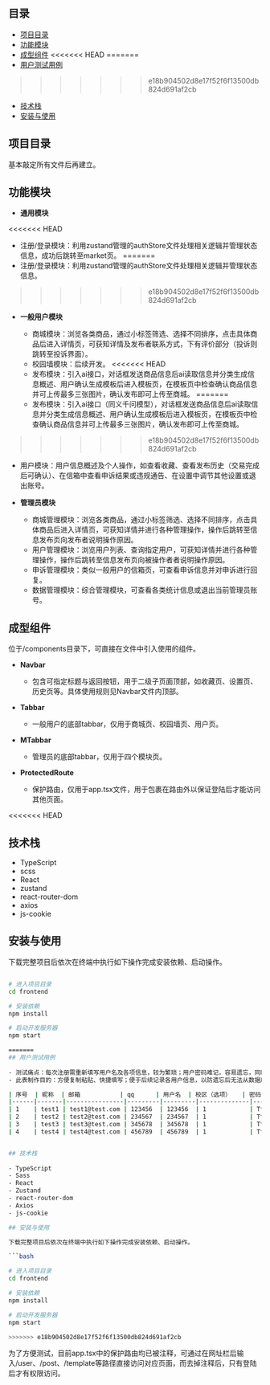   ## 目录  
 
- [项目目录](#项目目录)  
- [功能模块](#功能模块)
- [成型组件](#成型组件)
<<<<<<< HEAD
=======
- [用户测试用例](#用户测试用例)
>>>>>>> e18b904502d8e17f52f6f13500db824d691af2cb
- [技术栈](#技术栈)  
- [安装与使用](#安装与使用)  

## 项目目录

基本敲定所有文件后再建立。

## 功能模块  

- **通用模块**

<<<<<<< HEAD
  -  注册/登录模块：利用zustand管理的authStore文件处理相关逻辑并管理状态信息，成功后跳转至market页。
=======
  -  注册/登录模块：利用zustand管理的authStore文件处理相关逻辑并管理状态信息。
>>>>>>> e18b904502d8e17f52f6f13500db824d691af2cb

- **一般用户模块**

  -  商城模块：浏览各类商品，通过小标签筛选、选择不同排序，点击具体商品后进入详情页，可获知详情及发布者联系方式，下有评价部分（投诉则跳转至投诉界面）。
  -  校园墙模块：后续开发。
<<<<<<< HEAD
  -  发布模块：引入ai接口，对话框发送商品信息后ai读取信息并分类生成信息概述、用户确认生成模板后进入模板页，在模板页中检查确认商品信息并可上传最多三张图片，确认发布即可上传至商城。
=======
  -  发布模块：引入ai接口（同义千问模型），对话框发送商品信息后ai读取信息并分类生成信息概述、用户确认生成模板后进入模板页，在模板页中检查确认商品信息并可上传最多三张图片，确认发布即可上传至商城。
>>>>>>> e18b904502d8e17f52f6f13500db824d691af2cb
  -  用户模块：用户信息概述及个人操作，如查看收藏、查看发布历史（交易完成后可确认）、在信箱中查看申诉结果或违规通告、在设置中调节其他设置或退出账号。

- **管理员模块**

  - 商城管理模块：浏览各类商品，通过小标签筛选、选择不同排序，点击具体商品后进入详情页，可获知详情并进行各种管理操作，操作后跳转至信息发布页向发布者说明操作原因。
  - 用户管理模块：浏览用户列表、查询指定用户，可获知详情并进行各种管理操作，操作后跳转至信息发布页向被操作者者说明操作原因。
  - 申诉管理模块：类似一般用户的信箱页，可查看申诉信息并对申诉进行回复。
  - 数据管理模块：综合管理模块，可查看各类统计信息或退出当前管理员账号。

## 成型组件

位于/components目录下，可直接在文件中引入使用的组件。

- **Navbar**
  - 包含可指定标题与返回按钮，用于二级子页面顶部，如收藏页、设置页、历史页等。具体使用规则见Navbar文件内顶部。
    
- **Tabbar**
  - 一般用户的底部tabbar，仅用于商城页、校园墙页、用户页。
    
- **MTabbar**
  - 管理员的底部tabbar，仅用于四个模块页。
  
- **ProtectedRoute**
  - 保护路由，仅用于app.tsx文件，用于包裹在路由外以保证登陆后才能访问其他页面。

<<<<<<< HEAD
## 技术栈    
  
- TypeScript
- scss  
- React
- zustand
- react-router-dom
- axios
- js-cookie

## 安装与使用  

下载完整项目后依次在终端中执行如下操作完成安装依赖、启动操作。  

```bash   

# 进入项目目录  
cd frontend  

# 安装依赖  
npm install  

# 启动开发服务器  
npm start

=======
## 用户测试用例
 
- 测试痛点：每次注册需重新填写用户名及各项信息，较为繁琐；用户密码难记，容易遗忘，同时由于单向加密无法从数据库直接查看获取。
- 此表制作目的：方便复制粘贴、快捷填写；便于后续记录各用户信息，以防遗忘后无法从数据库中获取密码而造成的不便。

| 序号  | 昵称  | 邮箱           | qq      | 用户名  | 校区（选项）   | 密码      |  
|------|-------|----------------|---------|---------|--------------|-----------|  
| 1    | test1 | test1@test.com | 123456  | 123456  | 1            | Tt123456  |  
| 2    | test2 | test2@test.com | 234567  | 234567  | 1            | Tt234567  |  
| 3    | test3 | test3@test.com | 345678  | 345678  | 1            | Tt345678  |  
| 4    | test4 | test4@test.com | 456789  | 456789  | 1            | Tt456789  |  


## 技术栈    
  
- TypeScript
- Sass  
- React
- Zustand
- react-router-dom
- Axios
- js-cookie

## 安装与使用  

下载完整项目后依次在终端中执行如下操作完成安装依赖、启动操作。  

```bash   

# 进入项目目录  
cd frontend  

# 安装依赖  
npm install  

# 启动开发服务器  
npm start

>>>>>>> e18b904502d8e17f52f6f13500db824d691af2cb
```
为了方便测试，目前app.tsx中的保护路由均已被注释，可通过在网址栏后输入/user、/post、/template等路径直接访问对应页面，而去掉注释后，只有登陆后才有权限访问。
